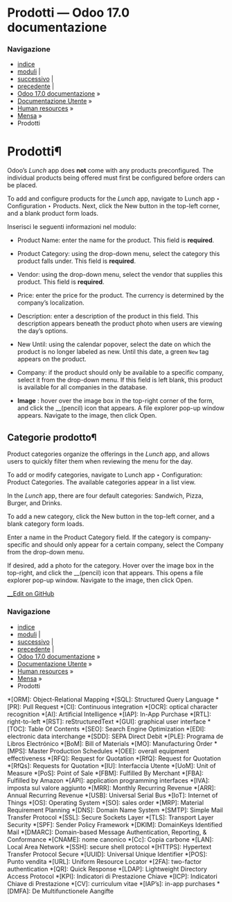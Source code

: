 # Prodotti — Odoo 17.0 documentazione

### Navigazione

  * [indice](../../../genindex.html "Indice generale")
  * [moduli](../../../py-modindex.html "Indice del modulo Python") |
  * [successivo](orders.html "Ordini") |
  * [precedente](vendors.html "Fornitori") |
  * [Odoo 17.0 documentazione](../../../index-2.html) »
  * [Documentazione Utente](../../../applications.html) »
  * [Human resources](../../hr.html) »
  * [Mensa](../lunch.html) »
  * Prodotti



# Prodotti¶

Odoo’s _Lunch_ app does **not** come with any products preconfigured. The individual products being offered must first be configured before orders can be placed.

To add and configure products for the _Lunch_ app, navigate to Lunch app ‣ Configuration ‣ Products. Next, click the New button in the top-left corner, and a blank product form loads.

Inserisci le seguenti informazioni nel modulo:

  * Product Name: enter the name for the product. This field is **required**.

  * Product Category: using the drop-down menu, select the category this product falls under. This field is **required**.

  * Vendor: using the drop-down menu, select the vendor that supplies this product. This field is **required**.

  * Price: enter the price for the product. The currency is determined by the company’s localization.

  * Description: enter a description of the product in this field. This description appears beneath the product photo when users are viewing the day’s options.

  * New Until: using the calendar popover, select the date on which the product is no longer labeled as new. Until this date, a green `New` tag appears on the product.

  * Company: if the product should only be available to a specific company, select it from the drop-down menu. If this field is left blank, this product is available for all companies in the database.

  * **Image** : hover over the image box in the top-right corner of the form, and click the __(pencil) icon that appears. A file explorer pop-up window appears. Navigate to the image, then click Open.




## Categorie prodotto¶

Product categories organize the offerings in the _Lunch_ app, and allows users to quickly filter them when reviewing the menu for the day.

To add or modify categories, navigate to Lunch app ‣ Configuration: Product Categories. The available categories appear in a list view.

In the _Lunch_ app, there are four default categories: Sandwich, Pizza, Burger, and Drinks.

To add a new category, click the New button in the top-left corner, and a blank category form loads.

Enter a name in the Product Category field. If the category is company-specific and should only appear for a certain company, select the Company from the drop-down menu.

If desired, add a photo for the category. Hover over the image box in the top-right, and click the __(pencil) icon that appears. This opens a file explorer pop-up window. Navigate to the image, then click Open.

[ __Edit on GitHub](https://github.com/odoo/documentation/edit/17.0/content/applications/hr/lunch/products.rst)

### Navigazione

  * [indice](../../../genindex.html "Indice generale")
  * [moduli](../../../py-modindex.html "Indice del modulo Python") |
  * [successivo](orders.html "Ordini") |
  * [precedente](vendors.html "Fornitori") |
  * [Odoo 17.0 documentazione](../../../index-2.html) »
  * [Documentazione Utente](../../../applications.html) »
  * [Human resources](../../hr.html) »
  * [Mensa](../lunch.html) »
  * Prodotti


  *[ORM]: Object-Relational Mapping
  *[SQL]: Structured Query Language
  *[PR]: Pull Request
  *[CI]: Continuous integration
  *[OCR]: optical character recognition
  *[AI]: Artificial Intelligence
  *[IAP]: In-App Purchase
  *[RTL]: right-to-left
  *[RST]: reStructuredText
  *[GUI]: graphical user interface
  *[TOC]: Table Of Contents
  *[SEO]: Search Engine Optimization
  *[EDI]: electronic data interchange
  *[SDD]: SEPA Direct Debit
  *[PLE]: Programa de Libros Electrónico
  *[BoM]: Bill of Materials
  *[MO]: Manufacturing Order
  *[MPS]: Master Production Schedules
  *[OEE]: overall equipment effectiveness
  *[RFQ]: Request for Quotation
  *[RfQ]: Request for Quotation
  *[RfQs]: Requests for Quotation
  *[IU]: Interfaccia Utente
  *[UoM]: Unit of Measure
  *[PoS]: Point of Sale
  *[FBM]: Fulfilled By Merchant
  *[FBA]: Fulfilled by Amazon
  *[API]: application programming interfaces
  *[IVA]: imposta sul valore aggiunto
  *[MRR]: Monthly Recurring Revenue
  *[ARR]: Annual Recurring Revenue
  *[USB]: Universal Serial Bus
  *[IoT]: Internet of Things
  *[OS]: Operating System
  *[SO]: sales order
  *[MRP]: Material Requirement Planning
  *[DNS]: Domain Name System
  *[SMTP]: Simple Mail Transfer Protocol
  *[SSL]: Secure Sockets Layer
  *[TLS]: Transport Layer Security
  *[SPF]: Sender Policy Framework
  *[DKIM]: DomainKeys Identified Mail
  *[DMARC]: Domain-based Message Authentication, Reporting, & Conformance
  *[CNAME]: nome canonico
  *[Cc]: Copia carbone
  *[LAN]: Local Area Network
  *[SSH]: secure shell protocol
  *[HTTPS]: Hypertext Transfer Protocol Secure
  *[UUID]: Universal Unique Identifier
  *[POS]: Punto vendita
  *[URL]: Uniform Resource Locator
  *[2FA]: two-factor authentication
  *[QR]: Quick Response
  *[LDAP]: Lightweight Directory Access Protocol
  *[KPI]: Indicatori di Prestazione Chiave
  *[ICP]: Indicatori Chiave di Prestazione
  *[CV]: curriculum vitae
  *[IAP’s]: in-app purchases
  *[DMFA]: De Multifunctionele Aangifte